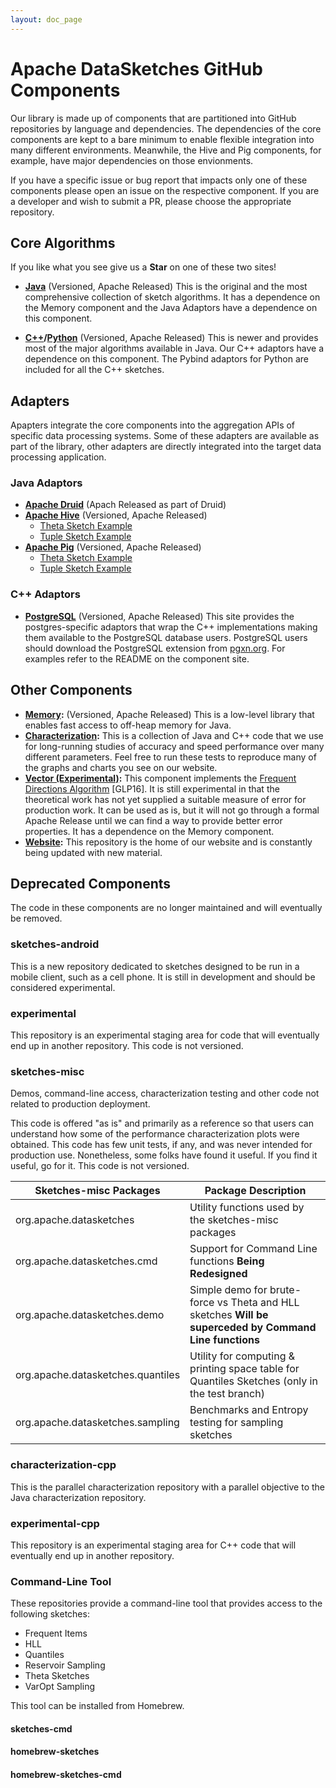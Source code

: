 ```yaml
---
layout: doc_page
---
```

<!--
    Licensed to the Apache Software Foundation (ASF) under one
    or more contributor license agreements.  See the NOTICE file
    distributed with this work for additional information
    regarding copyright ownership.  The ASF licenses this file
    to you under the Apache License, Version 2.0 (the
    "License"); you may not use this file except in compliance
    with the License.  You may obtain a copy of the License at

      http://www.apache.org/licenses/LICENSE-2.0

    Unless required by applicable law or agreed to in writing,
    software distributed under the License is distributed on an
    "AS IS" BASIS, WITHOUT WARRANTIES OR CONDITIONS OF ANY
    KIND, either express or implied.  See the License for the
    specific language governing permissions and limitations
    under the License.
-->

# Apache DataSketches GitHub Components

Our library is made up of components that are partitioned into GitHub repositories by language and dependencies. The dependencies of the core components are kept to a bare minimum to enable flexible integration into many different environments. Meanwhile, the Hive and Pig components, for example, have major dependencies on those envionments. 

If you have a specific issue or bug report that impacts only one of these components please open an issue on the respective component. If you are a developer and wish to submit a PR, please choose the appropriate repository.

## Core Algorithms
If you like what you see give us a **Star** on one of these two sites!

* **[Java](https://github.com/apache/incubator-datasketches-java)** (Versioned, Apache Released) This is the original and the most comprehensive collection of sketch algorithms. It has a dependence on the Memory component and the Java Adaptors have a dependence on this component. 

* **[C++](https://github.com/apache/incubator-datasketches-cpp)/[Python](https://github.com/apache/incubator-datasketches-cpp/tree/master/python)** (Versioned, Apache Released) This is newer and provides most of the major algorithms available in Java.  Our C++ adaptors have a dependence on this component.  The Pybind adaptors for Python are included for all the C++ sketches.

## Adapters
Apapters integrate the core components into the aggregation APIs of specific data processing systems. Some of these adapters are available as part of the library, other adapters are directly integrated into the target data processing application.

### Java Adaptors
* **[Apache Druid](https://datasketches.apache.org/docs/SystemIntegrations/ApacheDruidIntegration.html)** (Apach Released as part of Druid)
* **[Apache Hive](https://datasketches.apache.org/docs/SystemIntegrations/ApacheHiveIntegration.html)** (Versioned, Apache Released)
    * [Theta Sketch Example]({{site.docs_dir}}/Theta/ThetaHiveUDFs.html)
    * [Tuple Sketch Example]({{site.docs_dir}}/Tuple/TuplePigUDFs.html)
* **[Apache Pig](https://datasketches.apache.org/docs/SystemIntegrations/ApachePigIntegration.html)** (Versioned, Apache Released)
    * [Theta Sketch Example]({{site.docs_dir}}/Theta/ThetaPigUDFs.html)
    * [Tuple Sketch Example]({{site.docs_dir}}/Tuple/TuplePigUDFs.html) 


### C++ Adaptors
* **[PostgreSQL](https://datasketches.apache.org/docs/SystemIntegrations/PostgreSQLIntegration.html)** (Versioned, Apache Released)
This site provides the postgres-specific adaptors that wrap the C++ implementations making
them available to the PostgreSQL database users. PostgreSQL users should download the PostgreSQL extension from [pgxn.org](https://pgxn.org/dist/datasketches/).  For examples refer to the README on the component site.

## Other Components
* **[Memory](https://github.com/apache/incubator-datasketches-memory):** (Versioned, Apache Released) This is a low-level library that enables fast access to off-heap memory for Java.
* **[Characterization](https://github.com/apache/incubator-datasketches-characterization):** This is a collection of Java and C++ code that we use for long-running studies of accuracy and speed performance over many different parameters. Feel free to run these tests to reproduce many of the graphs and charts you see on our website.
* **[Vector (Experimental)](https://github.com/apache/incubator-datasketches-vector):** This component implements the [Frequent Directions Algorithm](/docs/Community/Research.html) [GLP16].  It is still experimental in that the theoretical work has not yet supplied a suitable measure of error for production work. It can be used as is, but it will not go through a formal Apache Release until we can find a way to provide better error properties.  It has a dependence on the Memory component.
* **[Website](https://github.com/apache/incubator-datasketches-website):** This repository is the home of our website and is constantly being updated with new material.



## Deprecated Components
The code in these components are no longer maintained and will eventually be removed.

### sketches-android
This is a new repository dedicated to sketches designed to be run in a mobile client, such as a cell phone. 
It is still in development and should be considered experimental.

### experimental
This repository is an experimental staging area for code that will eventually end up in another 
repository. This code is not versioned.


### sketches-misc
Demos, command-line access, characterization testing and other code not related to production 
deployment.

This code is offered "as is" and primarily as a reference so that users can understand how some of 
the performance characterization plots were obtained. This code has few unit tests, if any, 
and was never intended for production use. 
Nonetheless, some folks have found it useful. If you find it useful, go for it. 
This code is not versioned.
    
Sketches-misc Packages             | Package Description
-----------------------------------|---------------------
org.apache.datasketches                 | Utility functions used by the sketches-misc packages
org.apache.datasketches.cmd             | Support for Command Line functions **Being Redesigned**
org.apache.datasketches.demo            | Simple demo for brute-force vs Theta and HLL sketches **Will be superceded by Command Line functions**
org.apache.datasketches.quantiles       | Utility for computing & printing space table for Quantiles Sketches (only in the test branch)
org.apache.datasketches.sampling        | Benchmarks and Entropy testing for sampling sketches

### characterization-cpp
This is the parallel characterization repository with a parallel objective to the Java characterization repository.

### experimental-cpp
This repository is an experimental staging area for C++ code that will eventually end up in another 
repository.

### Command-Line Tool
These repositories provide a command-line tool that provides access to the following sketches:
- Frequent Items
- HLL
- Quantiles
- Reservoir Sampling
- Theta Sketches
- VarOpt Sampling

This tool can be installed from Homebrew.

#### sketches-cmd

#### homebrew-sketches

#### homebrew-sketches-cmd